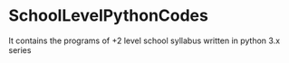 # SchoolLevelPythonCodes
It contains the programs of +2 level school syllabus written in python 3.x series
